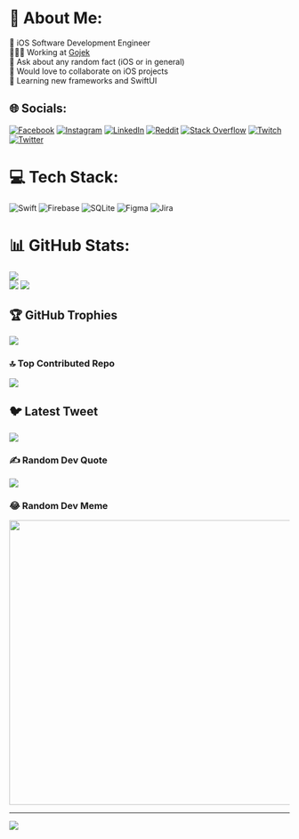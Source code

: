 # 💫 About Me:
  iOS Software Development Engineer<br>👨🏻‍💻 Working at [Gojek](https://www.gojek.io/)<br>💬 Ask about any random fact (iOS or in general)<br>📱 Would love to collaborate on iOS projects<br>🔋 Learning new frameworks and SwiftUI 


## 🌐 Socials:
[![Facebook](https://img.shields.io/badge/Facebook-%231877F2.svg?logo=Facebook&logoColor=white)](https://facebook.com/abhi21sept) [![Instagram](https://img.shields.io/badge/Instagram-%23E4405F.svg?logo=Instagram&logoColor=white)](https://instagram.com/_abhishek_maurya__) [![LinkedIn](https://img.shields.io/badge/LinkedIn-%230077B5.svg?logo=linkedin&logoColor=white)](https://linkedin.com/in/abhishekm21) [![Reddit](https://img.shields.io/badge/Reddit-%23FF4500.svg?logo=Reddit&logoColor=white)](https://reddit.com/user/AbhishekMaurya) [![Stack Overflow](https://img.shields.io/badge/-Stackoverflow-FE7A16?logo=stack-overflow&logoColor=white)](https://stackoverflow.com/users/11690901) [![Twitch](https://img.shields.io/badge/Twitch-%239146FF.svg?logo=Twitch&logoColor=white)](https://twitch.tv/abhishekmaurya) [![Twitter](https://img.shields.io/badge/Twitter-%231DA1F2.svg?logo=Twitter&logoColor=white)](https://twitter.com/AbhishekM97) 

# 💻 Tech Stack:
![Swift](https://img.shields.io/badge/swift-F54A2A?style=flat&logo=swift&logoColor=white) ![Firebase](https://img.shields.io/badge/firebase-%23039BE5.svg?style=flat&logo=firebase) ![SQLite](https://img.shields.io/badge/sqlite-%2307405e.svg?style=flat&logo=sqlite&logoColor=white) 	![Figma](https://img.shields.io/badge/figma-%23F24E1E.svg?style=flat&logo=figma&logoColor=white) ![Jira](https://img.shields.io/badge/jira-%230A0FFF.svg?style=flat&logo=jira&logoColor=white)

# 📊 GitHub Stats:
![](https://github-readme-stats.vercel.app/api/top-langs/?username=abhi21git&theme=dark&hide_border=true&include_all_commits=true&count_private=true&layout=compact)<br>
![](https://github-readme-stats.vercel.app/api?username=abhi21git&theme=dark&hide_border=true&include_all_commits=true&count_private=true)
![](https://github-readme-streak-stats.herokuapp.com/?user=abhi21git&theme=dark&hide_border=true)

## 🏆 GitHub Trophies
![](https://github-profile-trophy.vercel.app/?username=abhi21git&theme=darkhub&no-frame=true&no-bg=false&margin-w=4)

### 🔝 Top Contributed Repo
![](https://github-contributor-stats.vercel.app/api?username=abhi21git&limit=5&theme=dark&combine_all_yearly_contributions=true)

## 🐦 Latest Tweet
[![](https://gtce.itsvg.in/api?username=AbhishekM97)](https://github.com/VishwaGauravIn/github-twitter-card-embed)

### ✍️ Random Dev Quote
![](https://quotes-github-readme.vercel.app/api?type=vetical&theme=dark)

### 😂 Random Dev Meme
<img src="https://rm.up.railway.app/" width="512px"/>

---
[![](https://visitcount.itsvg.in/api?id=abhi21git&icon=5&color=1)](https://visitcount.itsvg.in)
